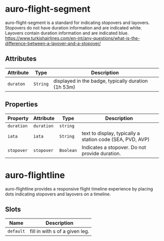# auro-flight-segment

auro-flight-segment is a standard for indicating stopovers and layovers.
Stopovers do not have duration information and are indicated white.
Layovers contain duration information and are indicated blue.
https://www.turkishairlines.com/en-int/any-questions/what-is-the-difference-between-a-layover-and-a-stopover/

## Attributes

| Attribute | Type     | Description                                      |
|-----------|----------|--------------------------------------------------|
| `duraton` | `String` | displayed in the badge, typically duration (1h 53m) |

## Properties

| Property   | Attribute  | Type      | Description                                      |
|------------|------------|-----------|--------------------------------------------------|
| `duration` | `duration` | `string`  |                                                  |
| `iata`     | `iata`     | `String`  | text to display, typically a station code (SEA, PVD, AVP) |
| `stopover` | `stopover` | `Boolean` | Indicates a stopover. Do not provide duration.   |


# auro-flightline

auro-flightline provides a responsive flight timeline experience by placing
dots indicating stopovers and layovers on a timeline.

## Slots

| Name      | Description                                      |
|-----------|--------------------------------------------------|
| `default` | fill in with <auro-flight-segment>s of a given leg. |
